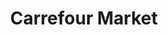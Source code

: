 ---
title: "Carrefour Market"
url: /cusset/carrefour-market-route-de-charmeil/
shop: supermarché
---